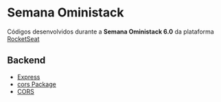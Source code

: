 # Semana Oministack

Códigos desenvolvidos durante a **Semana Oministack 6.0** da plataforma [RocketSeat](https://rocketseat.com.br/)

## Backend

- [Express](https://www.npmjs.com/package/express)
- [cors Package](https://www.npmjs.com/package/cors)
- [CORS](https://en.wikipedia.org/wiki/Cross-origin_resource_sharing)
